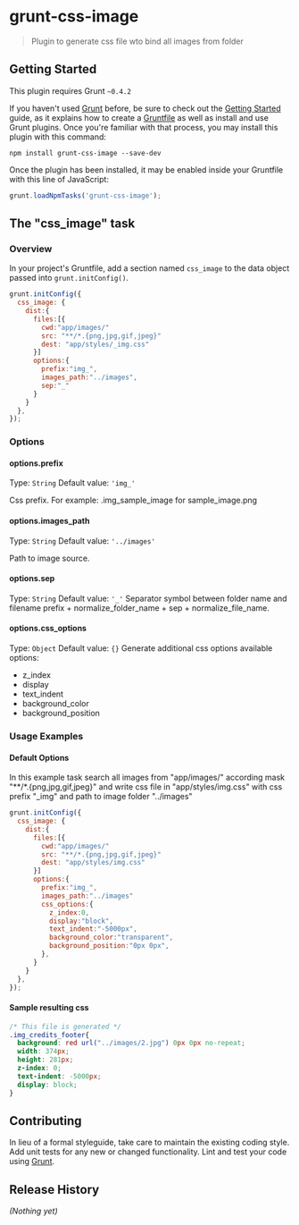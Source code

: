 # grunt-css-image

> Plugin to generate css file wto bind all images from folder

## Getting Started
This plugin requires Grunt `~0.4.2`

If you haven't used [Grunt](http://gruntjs.com/) before, be sure to check out the [Getting Started](http://gruntjs.com/getting-started) guide, as it explains how to create a [Gruntfile](http://gruntjs.com/sample-gruntfile) as well as install and use Grunt plugins. Once you're familiar with that process, you may install this plugin with this command:

```shell
npm install grunt-css-image --save-dev
```

Once the plugin has been installed, it may be enabled inside your Gruntfile with this line of JavaScript:

```js
grunt.loadNpmTasks('grunt-css-image');
```

## The "css_image" task

### Overview
In your project's Gruntfile, add a section named `css_image` to the data object passed into `grunt.initConfig()`.

```js
grunt.initConfig({
  css_image: {
    dist:{
      files:[{
        cwd:"app/images/"
        src: "**/*.{png,jpg,gif,jpeg}"
        dest: "app/styles/_img.css"
      }]
      options:{
        prefix:"img_",
        images_path:"../images",
        sep:"_"
      }
    }
  },
});
```

### Options

#### options.prefix
Type: `String`
Default value: `'img_'`

Css prefix. For example: .img_sample_image for sample_image.png

#### options.images_path
Type: `String`
Default value: `'../images'`

Path to image source.

#### options.sep
Type: `String`
Default value: `'_'`
Separator symbol between folder name and filename
prefix + normalize_folder_name + sep + normalize_file_name.

#### options.css_options
Type: `Object`
Default value: `{}`
Generate additional css options
available options:
- z_index
- display
- text_indent
- background_color
- background_position



### Usage Examples

#### Default Options
In this example task search all images from "app/images/" according mask "**/*.{png,jpg,gif,jpeg}" and write css file in "app/styles/img.css"
with css prefix "_img" and path to image folder "../images"

```js
grunt.initConfig({
  css_image: {
    dist:{
      files:[{
        cwd:"app/images/"
        src: "**/*.{png,jpg,gif,jpeg}"
        dest: "app/styles/img.css"
      }]
      options:{
        prefix:"img_",
        images_path:"../images"
        css_options:{
          z_index:0,
          display:"block",
          text_indent:"-5000px",
          background_color:"transparent",
          background_position:"0px 0px",
        },
      }
    }
  },
});
```
#### Sample resulting css
```css
/* This file is generated */
.img_credits_footer{
  background: red url("../images/2.jpg") 0px 0px no-repeat;
  width: 374px;
  height: 281px; 
  z-index: 0; 
  text-indent: -5000px; 
  display: block;
}
```

## Contributing
In lieu of a formal styleguide, take care to maintain the existing coding style. Add unit tests for any new or changed functionality. Lint and test your code using [Grunt](http://gruntjs.com/).

## Release History
_(Nothing yet)_
